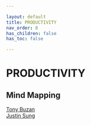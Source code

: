 ```yaml
---

layout: default
title: PRODUCTIVITY
nav_order: 8
has_children: false
has_toc: false

---
```


# PRODUCTIVITY



## Mind Mapping

[Tony Buzan](mindmapping/buzan)  
[Justin Sung](mindmapping/justinsung)  
